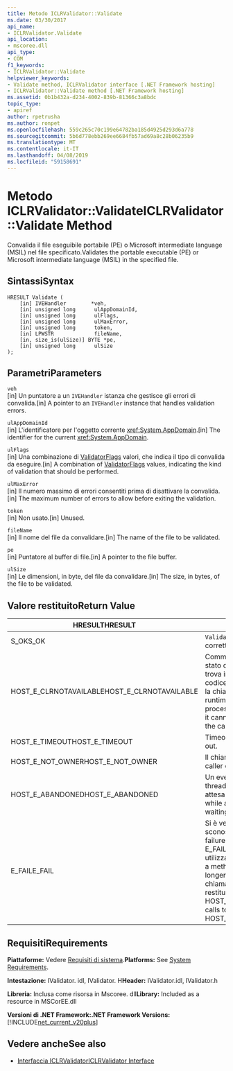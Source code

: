 ```yaml
---
title: Metodo ICLRValidator::Validate
ms.date: 03/30/2017
api_name:
- ICLRValidator.Validate
api_location:
- mscoree.dll
api_type:
- COM
f1_keywords:
- ICLRValidator::Validate
helpviewer_keywords:
- Validate method, ICLRValidator interface [.NET Framework hosting]
- ICLRValidator::Validate method [.NET Framework hosting]
ms.assetid: 0b1b432a-d234-4002-839b-81366c3a8bdc
topic_type:
- apiref
author: rpetrusha
ms.author: ronpet
ms.openlocfilehash: 559c265c70c199e64782ba185d4925d293d6a778
ms.sourcegitcommit: 5b6d778ebb269ee6684fb57ad69a8c28b06235b9
ms.translationtype: MT
ms.contentlocale: it-IT
ms.lasthandoff: 04/08/2019
ms.locfileid: "59158691"
---
```

# <a name="iclrvalidatorvalidate-method"></a><span data-ttu-id="6f463-102">Metodo ICLRValidator::Validate</span><span class="sxs-lookup"><span data-stu-id="6f463-102">ICLRValidator::Validate Method</span></span>
<span data-ttu-id="6f463-103">Convalida il file eseguibile portabile (PE) o Microsoft intermediate language (MSIL) nel file specificato.</span><span class="sxs-lookup"><span data-stu-id="6f463-103">Validates the portable executable (PE) or Microsoft intermediate language (MSIL) in the specified file.</span></span>  
  
## <a name="syntax"></a><span data-ttu-id="6f463-104">Sintassi</span><span class="sxs-lookup"><span data-stu-id="6f463-104">Syntax</span></span>  
  
```  
HRESULT Validate (  
    [in] IVEHandler        *veh,  
    [in] unsigned long      ulAppDomainId,  
    [in] unsigned long      ulFlags,  
    [in] unsigned long      ulMaxError,  
    [in] unsigned long      token,  
    [in] LPWSTR             fileName,  
    [in, size_is(ulSize)] BYTE *pe,  
    [in] unsigned long      ulSize  
);      
```  
  
## <a name="parameters"></a><span data-ttu-id="6f463-105">Parametri</span><span class="sxs-lookup"><span data-stu-id="6f463-105">Parameters</span></span>  
 `veh`  
 <span data-ttu-id="6f463-106">[in] Un puntatore a un `IVEHandler` istanza che gestisce gli errori di convalida.</span><span class="sxs-lookup"><span data-stu-id="6f463-106">[in] A pointer to an `IVEHandler` instance that handles validation errors.</span></span>  
  
 `ulAppDomainId`  
 <span data-ttu-id="6f463-107">[in] L'identificatore per l'oggetto corrente <xref:System.AppDomain>.</span><span class="sxs-lookup"><span data-stu-id="6f463-107">[in] The identifier for the current <xref:System.AppDomain>.</span></span>  
  
 `ulFlags`  
 <span data-ttu-id="6f463-108">[in] Una combinazione di [ValidatorFlags](../../../../docs/framework/unmanaged-api/hosting/validatorflags-enumeration.md) valori, che indica il tipo di convalida da eseguire.</span><span class="sxs-lookup"><span data-stu-id="6f463-108">[in] A combination of [ValidatorFlags](../../../../docs/framework/unmanaged-api/hosting/validatorflags-enumeration.md) values, indicating the kind of validation that should be performed.</span></span>  
  
 `ulMaxError`  
 <span data-ttu-id="6f463-109">[in] Il numero massimo di errori consentiti prima di disattivare la convalida.</span><span class="sxs-lookup"><span data-stu-id="6f463-109">[in] The maximum number of errors to allow before exiting the validation.</span></span>  
  
 `token`  
 <span data-ttu-id="6f463-110">[in] Non usato.</span><span class="sxs-lookup"><span data-stu-id="6f463-110">[in] Unused.</span></span>  
  
 `fileName`  
 <span data-ttu-id="6f463-111">[in] Il nome del file da convalidare.</span><span class="sxs-lookup"><span data-stu-id="6f463-111">[in] The name of the file to be validated.</span></span>  
  
 `pe`  
 <span data-ttu-id="6f463-112">[in] Puntatore al buffer di file.</span><span class="sxs-lookup"><span data-stu-id="6f463-112">[in] A pointer to the file buffer.</span></span>  
  
 `ulSize`  
 <span data-ttu-id="6f463-113">[in] Le dimensioni, in byte, del file da convalidare.</span><span class="sxs-lookup"><span data-stu-id="6f463-113">[in] The size, in bytes, of the file to be validated.</span></span>  
  
## <a name="return-value"></a><span data-ttu-id="6f463-114">Valore restituito</span><span class="sxs-lookup"><span data-stu-id="6f463-114">Return Value</span></span>  
  
|<span data-ttu-id="6f463-115">HRESULT</span><span class="sxs-lookup"><span data-stu-id="6f463-115">HRESULT</span></span>|<span data-ttu-id="6f463-116">Descrizione</span><span class="sxs-lookup"><span data-stu-id="6f463-116">Description</span></span>|  
|-------------|-----------------|  
|<span data-ttu-id="6f463-117">S_OK</span><span class="sxs-lookup"><span data-stu-id="6f463-117">S_OK</span></span>|`Validate` <span data-ttu-id="6f463-118">stato restituito correttamente.</span><span class="sxs-lookup"><span data-stu-id="6f463-118">returned successfully.</span></span>|  
|<span data-ttu-id="6f463-119">HOST_E_CLRNOTAVAILABLE</span><span class="sxs-lookup"><span data-stu-id="6f463-119">HOST_E_CLRNOTAVAILABLE</span></span>|<span data-ttu-id="6f463-120">Common language runtime (CLR) non è stato caricato in un processo oppure si trova in uno stato in cui non può eseguire codice gestito o elaborare correttamente la chiamata.</span><span class="sxs-lookup"><span data-stu-id="6f463-120">The common language runtime (CLR) has not been loaded into a process, or the CLR is in a state in which it cannot run managed code or process the call successfully.</span></span>|  
|<span data-ttu-id="6f463-121">HOST_E_TIMEOUT</span><span class="sxs-lookup"><span data-stu-id="6f463-121">HOST_E_TIMEOUT</span></span>|<span data-ttu-id="6f463-122">Timeout della chiamata.</span><span class="sxs-lookup"><span data-stu-id="6f463-122">The call timed out.</span></span>|  
|<span data-ttu-id="6f463-123">HOST_E_NOT_OWNER</span><span class="sxs-lookup"><span data-stu-id="6f463-123">HOST_E_NOT_OWNER</span></span>|<span data-ttu-id="6f463-124">Il chiamante non possiede il blocco.</span><span class="sxs-lookup"><span data-stu-id="6f463-124">The caller does not own the lock.</span></span>|  
|<span data-ttu-id="6f463-125">HOST_E_ABANDONED</span><span class="sxs-lookup"><span data-stu-id="6f463-125">HOST_E_ABANDONED</span></span>|<span data-ttu-id="6f463-126">Un evento è stato annullato durante un thread bloccato o fiber è rimasta in attesa su di esso.</span><span class="sxs-lookup"><span data-stu-id="6f463-126">An event was canceled while a blocked thread or fiber was waiting on it.</span></span>|  
|<span data-ttu-id="6f463-127">E_FAIL</span><span class="sxs-lookup"><span data-stu-id="6f463-127">E_FAIL</span></span>|<span data-ttu-id="6f463-128">Si è verificato un errore irreversibile sconosciuto.</span><span class="sxs-lookup"><span data-stu-id="6f463-128">An unknown catastrophic failure occurred.</span></span> <span data-ttu-id="6f463-129">Quando un metodo di E_FAIL viene restituito, CLR non è più utilizzabile all'interno del processo.</span><span class="sxs-lookup"><span data-stu-id="6f463-129">When a method returns E_FAIL, the CLR is no longer usable within the process.</span></span> <span data-ttu-id="6f463-130">Le chiamate successive ai metodi di hosting restituiranno HOST_E_CLRNOTAVAILABLE.</span><span class="sxs-lookup"><span data-stu-id="6f463-130">Subsequent calls to hosting methods return HOST_E_CLRNOTAVAILABLE.</span></span>|  
  
## <a name="requirements"></a><span data-ttu-id="6f463-131">Requisiti</span><span class="sxs-lookup"><span data-stu-id="6f463-131">Requirements</span></span>  
 <span data-ttu-id="6f463-132">**Piattaforme:** Vedere [Requisiti di sistema](../../../../docs/framework/get-started/system-requirements.md).</span><span class="sxs-lookup"><span data-stu-id="6f463-132">**Platforms:** See [System Requirements](../../../../docs/framework/get-started/system-requirements.md).</span></span>  
  
 <span data-ttu-id="6f463-133">**Intestazione:** IValidator. idl, IValidator. H</span><span class="sxs-lookup"><span data-stu-id="6f463-133">**Header:** IValidator.idl, IValidator.h</span></span>  
  
 <span data-ttu-id="6f463-134">**Libreria:** Inclusa come risorsa in Mscoree. dll</span><span class="sxs-lookup"><span data-stu-id="6f463-134">**Library:** Included as a resource in MSCorEE.dll</span></span>  
  
 **<span data-ttu-id="6f463-135">Versioni di .NET Framework:</span><span class="sxs-lookup"><span data-stu-id="6f463-135">.NET Framework Versions:</span></span>** [!INCLUDE[net_current_v20plus](../../../../includes/net-current-v20plus-md.md)]  
  
## <a name="see-also"></a><span data-ttu-id="6f463-136">Vedere anche</span><span class="sxs-lookup"><span data-stu-id="6f463-136">See also</span></span>

- [<span data-ttu-id="6f463-137">Interfaccia ICLRValidator</span><span class="sxs-lookup"><span data-stu-id="6f463-137">ICLRValidator Interface</span></span>](../../../../docs/framework/unmanaged-api/hosting/iclrvalidator-interface.md)
